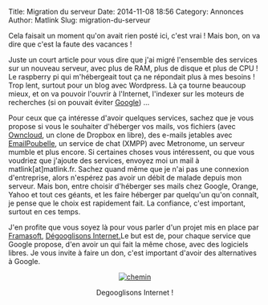 Title: Migration du serveur
Date: 2014-11-08 18:56
Category: Annonces
Author: Matlink
Slug: migration-du-serveur

Cela faisait un moment qu'on avait rien posté ici, c'est vrai ! Mais
bon, on va dire que c'est la faute des vacances !

Juste un court article pour vous dire que j'ai migré l'ensemble des
services sur un nouveau serveur, avec plus de RAM, plus de disque et
plus de CPU ! Le raspberry pi qui m'hébergeait tout ça ne répondait plus
à mes besoins ! Trop lent, surtout pour un blog avec Wordpress. Là ça
tourne beaucoup mieux, et on va pouvoir l'ouvrir à l'Internet, l'indexer
sur les moteurs de recherches (si on pouvait éviter
[Google](https://korben.info/comment-google-livre-tete-d-une-activiste-aux-islamistes.html))
...

Pour ceux que ça intéresse d'avoir quelques services, sachez que je vous
propose si vous le souhaiter d'héberger vos mails, vos fichiers (avec
[Owncloud](https://owncloud.org), un clone de Dropbox en libre), des
e-mails jetables avec
[EmailPoubelle](https://korben.info/creez-votre-propre-serveur-demails-jetables.html),
un service de chat (XMPP) avec Metronome, un serveur mumble et plus
encore. Si certaines choses vous intéressent, ou que vous voudriez que
j'ajoute des services, envoyez moi un mail à matlink[at]matlink.fr.
Sachez quand même que je n'ai pas une connexion d'entreprise, alors
n'espérez pas avoir un débit de malade depuis mon serveur. Mais bon,
entre choisir d'héberger ses mails chez Google, Orange, Yahoo et tout
ces géants, et les faire héberger par quelqu'un qu'on connaît, je pense
que le choix est rapidement fait. La confiance, c'est important, surtout
en ces temps.

J'en profite que vous soyez là pour vous parler d'un projet mis en place
par [Framasoft](http://www.framasoft.net), [Dégooglisons
Internet.](http://degooglisons-internet.org)Le but est de, pour
chaque service que Google propose, d'en avoir un qui fait la même chose,
avec des logiciels libres. Je vous invite à faire un don, c'est
important d'avoir des alternatives à Google.

[<center>![chemin]({filename}/images/carte-full_small.jpg)</center>](http://degooglisons-internet.org/img/carte-full.jpg)
<center>Degooglisons Internet !</center>
